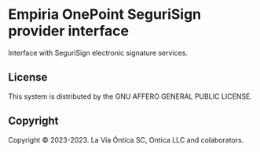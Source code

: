 ﻿# Empiria OnePoint SeguriSign provider interface

Interface with SeguriSign electronic signature services.

## License

This system is distributed by the GNU AFFERO GENERAL PUBLIC LICENSE.

## Copyright

Copyright © 2023-2023. La Vía Óntica SC, Ontica LLC and colaborators.
